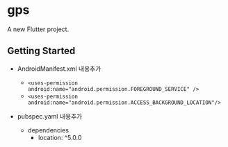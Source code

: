 # gps

A new Flutter project.

## Getting Started

- AndroidManifest.xml 내용추가 
    - `<uses-permission android:name="android.permission.FOREGROUND_SERVICE" />`
    - `<uses-permission android:name="android.permission.ACCESS_BACKGROUND_LOCATION"/>`

- pubspec.yaml 내용추가
    - dependencies
        - location: ^5.0.0


